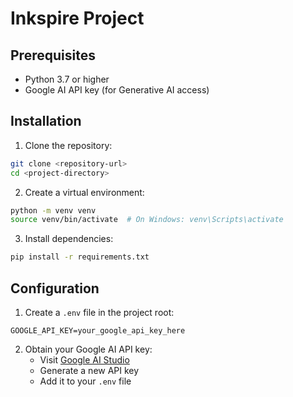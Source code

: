 # Inkspire Project

## Prerequisites

- Python 3.7 or higher
- Google AI API key (for Generative AI access)

## Installation

1. Clone the repository:
```bash
git clone <repository-url>
cd <project-directory>
```

2. Create a virtual environment:
```bash
python -m venv venv
source venv/bin/activate  # On Windows: venv\Scripts\activate
```

3. Install dependencies:
```bash
pip install -r requirements.txt
```

## Configuration

1. Create a `.env` file in the project root:
```env
GOOGLE_API_KEY=your_google_api_key_here
```

2. Obtain your Google AI API key:
   - Visit [Google AI Studio](https://makersuite.google.com/app/apikey)
   - Generate a new API key
   - Add it to your `.env` file
